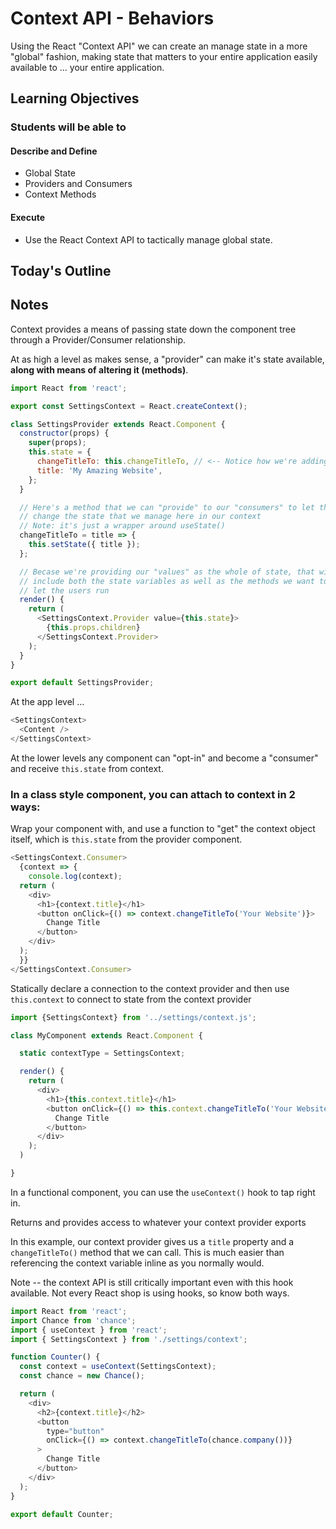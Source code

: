 # Context API - Behaviors

Using the React "Context API" we can create an manage state in a more "global" fashion, making state that matters to your entire application easily available to ... your entire application.

## Learning Objectives

### Students will be able to

#### Describe and Define

- Global State
- Providers and Consumers
- Context Methods

#### Execute

- Use the React Context API to tactically manage global state.

## Today's Outline

<!-- To Be Completed By Instructor -->

## Notes

Context provides a means of passing state down the component tree through a Provider/Consumer relationship.

At as high a level as makes sense, a "provider" can make it's state available, **along with means of altering it (methods)**.

```javascript
import React from 'react';

export const SettingsContext = React.createContext();

class SettingsProvider extends React.Component {
  constructor(props) {
    super(props);
    this.state = {
      changeTitleTo: this.changeTitleTo, // <-- Notice how we're adding the exported method to state?
      title: 'My Amazing Website',
    };
  }

  // Here's a method that we can "provide" to our "consumers" to let them
  // change the state that we manage here in our context
  // Note: it's just a wrapper around useState()
  changeTitleTo = title => {
    this.setState({ title });
  };

  // Becase we're providing our "values" as the whole of state, that will
  // include both the state variables as well as the methods we want to
  // let the users run
  render() {
    return (
      <SettingsContext.Provider value={this.state}>
        {this.props.children}
      </SettingsContext.Provider>
    );
  }
}

export default SettingsProvider;

```

At the app level ...

```javascript
<SettingsContext>
  <Content />
</SettingsContext>
```

At the lower levels any component can "opt-in" and become a "consumer" and receive `this.state` from context.

### In a class style component, you can attach to context in 2 ways:

 Wrap your component with, and use a function to "get" the context object itself, which is `this.state` from the provider component.

```javascript
<SettingsContext.Consumer>
  {context => {
    console.log(context);
  return (
    <div>
      <h1>{context.title}</h1>
      <button onClick={() => context.changeTitleTo('Your Website')}>
        Change Title
      </button>
    </div>
  );
  }}
</SettingsContext.Consumer>
```

Statically declare a connection to the context provider and then use `this.context` to connect to state from the context provider

```javascript
import {SettingsContext} from '../settings/context.js';

class MyComponent extends React.Component {

  static contextType = SettingsContext;

  render() {
    return (
      <div>
        <h1>{this.context.title}</h1>
        <button onClick={() => this.context.changeTitleTo('Your Website')}>
          Change Title
        </button>
      </div>
    );
  )

}
```

In a functional component, you can use the `useContext()` hook to tap right in.

Returns and provides access to whatever your context provider exports

In this example, our context provider gives us a `title` property and a `changeTitleTo()` method that we can call. This is much easier than referencing the context variable inline as you normally would.

Note -- the context API is still critically important even with this hook available. Not every React shop is using hooks, so know both ways.

```javascript
import React from 'react';
import Chance from 'chance';
import { useContext } from 'react';
import { SettingsContext } from './settings/context';

function Counter() {
  const context = useContext(SettingsContext);
  const chance = new Chance();

  return (
    <div>
      <h2>{context.title}</h2>
      <button
        type="button"
        onClick={() => context.changeTitleTo(chance.company())}
      >
        Change Title
      </button>
    </div>
  );
}

export default Counter;

```
